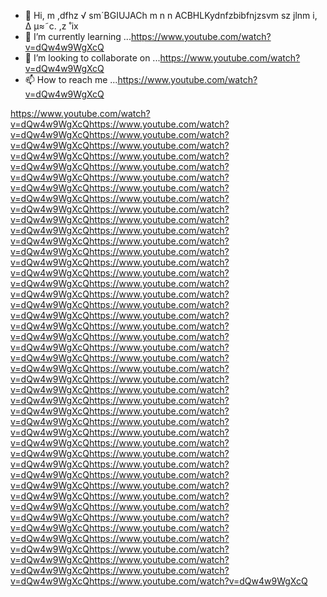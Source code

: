 - 👋 Hi, m ,dfhz √ sm´BGIUJACh m n n ACBHLKydnfzbibfnjzsvm sz jlnm i, ∆ µ≈˜c.  ,z ˚ix
- 🌱 I’m currently learning ...https://www.youtube.com/watch?v=dQw4w9WgXcQ
- 💞️ I’m looking to collaborate on ...https://www.youtube.com/watch?v=dQw4w9WgXcQ
- 📫 How to reach me ...https://www.youtube.com/watch?v=dQw4w9WgXcQ

<!---
rlissysscorg/rlissysscorg is a ✨ [special](https://www.youtube.com/watch?v=dQw4w9WgXcQ) ✨ repository because its `[README](https://www.youtube.com/watch?v=dQw4w9WgXcQ).md` (this file) appears on your GitHub profile.
You can click the Preview link to take a look at your [changes](https://www.youtube.com/watch?v=dQw4w9WgXcQ).
--->
https://www.youtube.com/watch?v=dQw4w9WgXcQhttps://www.youtube.com/watch?v=dQw4w9WgXcQhttps://www.youtube.com/watch?v=dQw4w9WgXcQhttps://www.youtube.com/watch?v=dQw4w9WgXcQhttps://www.youtube.com/watch?v=dQw4w9WgXcQhttps://www.youtube.com/watch?v=dQw4w9WgXcQhttps://www.youtube.com/watch?v=dQw4w9WgXcQhttps://www.youtube.com/watch?v=dQw4w9WgXcQhttps://www.youtube.com/watch?v=dQw4w9WgXcQhttps://www.youtube.com/watch?v=dQw4w9WgXcQhttps://www.youtube.com/watch?v=dQw4w9WgXcQhttps://www.youtube.com/watch?v=dQw4w9WgXcQhttps://www.youtube.com/watch?v=dQw4w9WgXcQhttps://www.youtube.com/watch?v=dQw4w9WgXcQhttps://www.youtube.com/watch?v=dQw4w9WgXcQhttps://www.youtube.com/watch?v=dQw4w9WgXcQhttps://www.youtube.com/watch?v=dQw4w9WgXcQhttps://www.youtube.com/watch?v=dQw4w9WgXcQhttps://www.youtube.com/watch?v=dQw4w9WgXcQhttps://www.youtube.com/watch?v=dQw4w9WgXcQhttps://www.youtube.com/watch?v=dQw4w9WgXcQhttps://www.youtube.com/watch?v=dQw4w9WgXcQhttps://www.youtube.com/watch?v=dQw4w9WgXcQhttps://www.youtube.com/watch?v=dQw4w9WgXcQhttps://www.youtube.com/watch?v=dQw4w9WgXcQhttps://www.youtube.com/watch?v=dQw4w9WgXcQhttps://www.youtube.com/watch?v=dQw4w9WgXcQhttps://www.youtube.com/watch?v=dQw4w9WgXcQhttps://www.youtube.com/watch?v=dQw4w9WgXcQhttps://www.youtube.com/watch?v=dQw4w9WgXcQhttps://www.youtube.com/watch?v=dQw4w9WgXcQhttps://www.youtube.com/watch?v=dQw4w9WgXcQhttps://www.youtube.com/watch?v=dQw4w9WgXcQhttps://www.youtube.com/watch?v=dQw4w9WgXcQhttps://www.youtube.com/watch?v=dQw4w9WgXcQhttps://www.youtube.com/watch?v=dQw4w9WgXcQhttps://www.youtube.com/watch?v=dQw4w9WgXcQhttps://www.youtube.com/watch?v=dQw4w9WgXcQhttps://www.youtube.com/watch?v=dQw4w9WgXcQhttps://www.youtube.com/watch?v=dQw4w9WgXcQhttps://www.youtube.com/watch?v=dQw4w9WgXcQhttps://www.youtube.com/watch?v=dQw4w9WgXcQhttps://www.youtube.com/watch?v=dQw4w9WgXcQhttps://www.youtube.com/watch?v=dQw4w9WgXcQhttps://www.youtube.com/watch?v=dQw4w9WgXcQ
